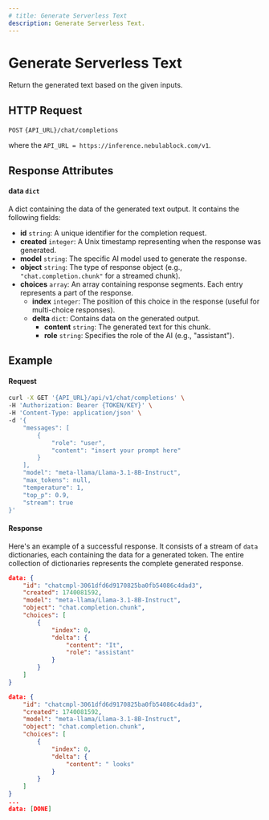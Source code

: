 ```yaml
---
# title: Generate Serverless Text 
description: Generate Serverless Text.
---
```


# Generate Serverless Text

Return the generated text based on the given inputs. 

## HTTP Request

`POST` `{API_URL}/chat/completions`

where the `API_URL = https://inference.nebulablock.com/v1`.

## Response Attributes

#### data `dict`

A dict containing the data of the generated text output. It contains the following fields:  

- **id** `string`: A unique identifier for the completion request.
- **created** `integer`: A Unix timestamp representing when the response was generated.
- **model** `string`: The specific AI model used to generate the response.
- **object** `string`: The type of response object (e.g., `"chat.completion.chunk"` for a streamed chunk).
- **choices** `array`: An array containing response segments. Each entry represents a part of the response.
  - **index** `integer`:  The position of this choice in the response (useful for multi-choice responses).
  - **delta** `dict`: Contains data on the generated output. 
    - **content** `string`: The generated text for this chunk.
    - **role** `string`: Specifies the role of the AI (e.g., "assistant").

## Example

#### Request

```bash
curl -X GET '{API_URL}/api/v1/chat/completions' \
-H 'Authorization: Bearer {TOKEN/KEY}' \
-H 'Content-Type: application/json' \
-d '{
    "messages": [
        {
            "role": "user",
            "content": "insert your prompt here"
        }
    ],
    "model": "meta-llama/Llama-3.1-8B-Instruct",
    "max_tokens": null,
    "temperature": 1,
    "top_p": 0.9,
    "stream": true
}'
```

#### Response

Here's an example of a successful response. It consists of a stream of `data` dictionaries, each containing the data for 
a generated token. The entire collection of dictionaries represents the complete generated response. 

```json
data: {
    "id": "chatcmpl-3061dfd6d9170825ba0fb54086c4dad3",
    "created": 1740081592,
    "model": "meta-llama/Llama-3.1-8B-Instruct",
    "object": "chat.completion.chunk",
    "choices": [
        {
            "index": 0,
            "delta": {
                "content": "It",
                "role": "assistant"
            }
        }
    ]
}

data: {
    "id": "chatcmpl-3061dfd6d9170825ba0fb54086c4dad3",
    "created": 1740081592,
    "model": "meta-llama/Llama-3.1-8B-Instruct",
    "object": "chat.completion.chunk",
    "choices": [
        {
            "index": 0,
            "delta": {
                "content": " looks"
            }
        }
    ]
}
...
data: [DONE]
```
